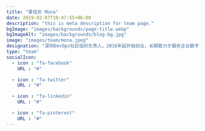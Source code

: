 ```yaml
---
title: "覃佳欢 Mona"
date: 2019-02-07T10:47:55+06:00
description: "this is meta description for team page."
bgImage: "images/backgrounds/page-title.webp"
bgImageAlt: "images/backgrounds/blog-bg.jpg"
image: "images/team/mona.jpeg"
designation: "深圳DevOps社区组织负责人。2016年起开始创业，长期致力于服务企业数字化转型及云转型，实践于多个行业的DevOps、微服务落地，软件开发工程实践在大规模团队的落地工作。"
type: "team"
socialIcon:
  - icon : "fa-facebook"
    URL : "#"

  - icon : "fa-twitter"
    URL : "#"

  - icon : "fa-linkedin"
    URL : "#"

  - icon : "fa-pinterest"
    URL : "#"
---
```

